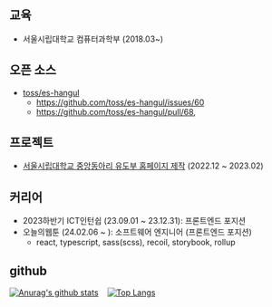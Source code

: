 ## 교육

- 서울시립대학교 컴퓨터과학부 (2018.03~)

## 오픈 소스

- [toss/es-hangul](https://github.com/toss/es-hangul)
  - https://github.com/toss/es-hangul/issues/60
  - https://github.com/toss/es-hangul/pull/68,

## 프로젝트

- [서울시립대학교 중앙동아리 유도부 홈페이지 제작](https://uosjudo.com/) (2022.12 ~ 2023.02)
## 커리어

- 2023하반기 ICT인턴쉽 (23.09.01 ~ 23.12.31): 프론트엔드 포지션
- 오늘의웹툰 (24.02.06 ~ ): 소프트웨어 엔지니어 (프론트엔드 포지션)
  - react, typescript, sass(scss), recoil, storybook, rollup

## github

<p dir="auto">

[![Anurag's github stats](https://github-readme-stats.vercel.app/api?username=99mini)](https://github.com/anuraghazra/github-readme-stats)
&nbsp;&nbsp;
[![Top Langs](https://github-readme-stats.vercel.app/api/top-langs/?username=99mini&layout=donut)](https://github.com/anuraghazra/github-readme-stats)
  
</p>
